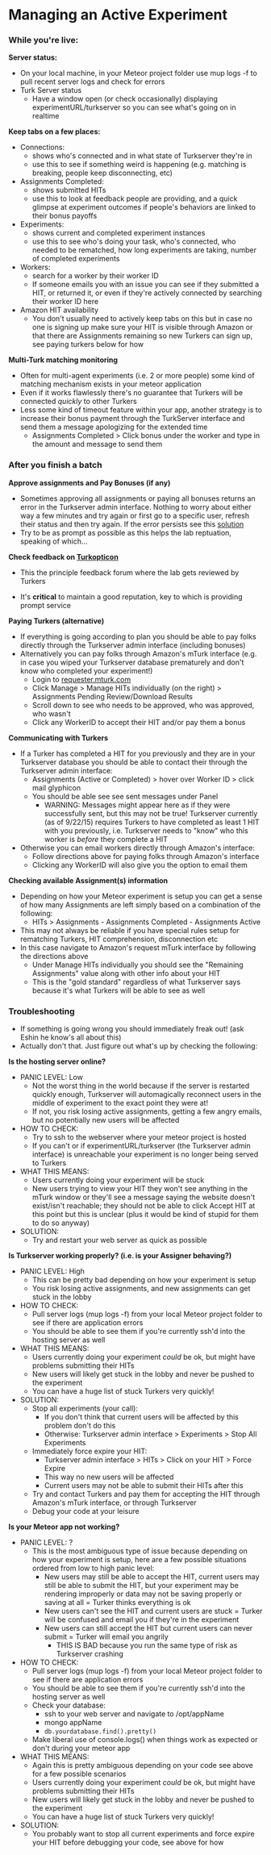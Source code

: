 # Managing an Active Experiment

### While you're live:

**Server status:**

* On your local machine, in your Meteor project folder use mup logs -f to pull recent server logs and check for errors 
* Turk Server status
    * Have a window open (or check occasionally) displaying experimentURL/turkserver so you can see what's going on in realtime

**Keep tabs on a few places:**  

+ Connections:
    + shows who's connected and in what state of Turkserver they're in
    + use this to see if something weird is happening (e.g. matching is breaking, people keep disconnecting, etc) 
+ Assignments Completed:
    + shows submitted HITs
    + use this to look at feedback people are providing, and a quick glimpse at experiment outcomes if people's behaviors are linked to their bonus payoffs
+ Experiments:
    + shows current and completed experiment instances
    + use this to see who's doing your task, who's connected, who needed to be rematched, how long experiments are taking, number of completed experiments
+ Workers:
    + search for a worker by their worker ID
    + If someone emails you with an issue you can see if they submitted a HIT, or returned it, or even if they're actively connected by searching their worker ID here 
+ Amazon HIT availability
    + You don't usually need to actively keep tabs on this but in case no one is signing up make sure your HIT is visible through Amazon or that there are Assignments remaining so new Turkers can sign up, see paying turkers below for how

**Multi-Turk matching monitoring**

- Often for multi-agent experiments (i.e. 2 or more people) some kind of matching mechanism exists in your meteor application
- Even if it works flawlessly there's no guarantee that Turkers will be connected *quickly* to other Turkers
- Less some kind of timeout feature within your app, another strategy is to increase their bonus payment through the TurkServer interface and send them a message apologizing for the extended time
    - Assignments Completed > Click bonus under the worker and type in the amount and message to send them

### After you finish a batch

**Approve assignments and Pay Bonuses (if any)**

- Sometimes approving all assignments or paying all bonuses returns an error in the Turkserver admin interface. Nothing to worry about either way a few minutes and try again or first go to a specific user, refresh their status and then try again. If the error persists see this [solution](https://github.com/TurkServer/turkserver-meteor/issues/56)
- Try to be as prompt as possible as this helps the lab reptuation, speaking of which...

**Check feedback on [Turkopticon](https://turkopticon.ucsd.edu/)**

- This the principle feedback forum where the lab gets reviewed by Turkers

- It's **critical** to maintain a good reputation, key to which is providing prompt service 


**Paying Turkers (alternative)**

- If everything is going according to plan you should be able to pay folks directly through the Turkserver admin interface (including bonuses)
- Alternatively you can pay folks through Amazon's mTurk interface (e.g. in case you wiped your Turkserver database prematurely and don't know who completed your experiment!)
    - Login to [requester.mturk.com](http://requester.mturk.com/)
    - Click Manage > Manage HITs individually (on the right) > Assignments Pending Review/Download Results
    - Scroll down to see who needs to be approved, who was approved, who wasn't
    - Click any WorkerID to accept their HIT and/or pay them a bonus  

**Communicating with Turkers**

- If a Turker has completed a HIT for you previously and they are in your Turkserver database you should be able to contact their through the Turkserver admin interface:
    - Assignments (Active or Completed) > hover over Worker ID > click mail glyphicon
    - You should be able see see sent messages under Panel
        - WARNING: Messages might appear here as if they were successfully sent, but this may not be true! Turkserver currently (as of 9/22/15) requires Turkers to have completed as least 1 HIT with you previously, i.e. Turkserver needs to "know" who this worker is *before* they complete a HIT
- Otherwise you can email workers directly through Amazon's interface:
    - Follow directions above for paying folks through Amazon's interface
    - Clicking any WorkerID will also give you the option to email them  

**Checking available Assignment(s) information**

- Depending on how your Meteor experiment is setup you can get a sense of how many Assignments are left simply based on a combination of the following:
    - HITs > Assignments - Assignments Completed - Assignments Active
- This may not always be reliable if you have special rules setup for rematching Turkers, HIT comprehension, disconnection etc
- In this case navigate to Amazon's request mTurk interface by following the directions above 
    - Under Manage HITs individually you should see the "Remaining Assignments" value along with other info about your HIT
    - This is the "gold standard" regardless of what Turkserver says because it's what Turkers will be able to see as well 

### Troubleshooting

- If something is going wrong you should immediately freak out! (ask Eshin he know's all about this)
- Actually don't that. Just figure out what's up by checking the following:

**Is the hosting server online?**  

+ PANIC LEVEL: Low 
    + Not the worst thing in the world because if the server is restarted quickly enough, Turkserver will automagically reconnect users in the middle of experiment to the exact point they were at!
    + If not, you risk losing active assignments, getting a few angry emails, but no potentially new users will be affected 
+ HOW TO CHECK:
    + Try to ssh to the webserver where your meteor project is hosted
    + If you can't or if experimentURL/turkserver (the Turkserver admin interface) is unreachable your experiment is no longer being served to Turkers
+ WHAT THIS MEANS:
    + Users currently doing your experiment will be stuck 
    + New users trying to view your HIT they won't see anything in the mTurk window or they'll see a message saying the website doesn't exist/isn't reachable; they should not be able to click Accept HIT at this point but this is unclear (plus it would be kind of stupid for them to do so anyway)
+ SOLUTION:
    + Try and restart your web server as quick as possible 

**Is Turkserver working properly? (i.e. is your Assigner behaving?)**

+ PANIC LEVEL: High
    + This can be pretty bad depending on how your experiment is setup
    + You risk losing active assignments, and new assignments can get stuck in the lobby
+ HOW TO CHECK:
    + Pull server logs (mup logs -f) from your local Meteor project folder to see if there are application errors
    + You should be able to see them if you're currently ssh'd into the hosting server as well
+ WHAT THIS MEANS:
    + Users currently doing your experiment *could* be ok, but might have problems submitting their HITs
    + New users will likely get stuck in the lobby and never be pushed to the experiment
    + You can have a huge list of stuck Turkers very quickly! 
+ SOLUTION:
    + Stop all experiments (your call):
        + If you don't think that current users will be affected by this problem don't do this
        + Otherwise: Turkserver admin interface > Experiments > Stop All Experiments
    + Immediately force expire your HIT:
        + Turkserver admin interface > HITs > Click on your HIT > Force Expire
        + This way no new users will be affected
        + Current users may not be able to submit their HITs after this 
    + Try and contact Turkers and pay them for accepting the HIT through Amazon's mTurk interface, or through Turkserver
    + Debug your code at your leisure
 
**Is your Meteor app not working?**

+ PANIC LEVEL: ?
    + This is the most ambiguous type of issue because depending on how your experiment is setup, here are a few possible situations ordered from low to high panic level:
        + New users may still be able to accept the HIT, current users may still be able to submit the HIT, but your experiment may be rendering improperly or data may not be saving properly or saving at all = Turker thinks everything is ok
        + New users can't see the HIT and current users are stuck = Turker will be confused and email you if they're in the experiment 
        + New users can still accept the HIT but current users can never submit = Turker will email you angrily
            + THIS IS BAD because you run the same type of risk as Turkserver crashing
+ HOW TO CHECK:
    + Pull server logs (mup logs -f) from your local Meteor project folder to see if there are application errors
    + You should be able to see them if you're currently ssh'd into the hosting server as well
    + Check your database:
        + ssh to your web server and navigate to /opt/appName
        + mongo appName
        + `db.yourdatabase.find().pretty()`
    + Make liberal use of console.logs() when things work as expected or don't during your meteor app
+ WHAT THIS MEANS:
    + Again this is pretty ambiguous depending on your code see above for a few possible scenarios 
    + Users currently doing your experiment *could* be ok, but might have problems submitting their HITs
    + New users will likely get stuck in the lobby and never be pushed to the experiment
    + You can have a huge list of stuck Turkers very quickly! 
+ SOLUTION:
    + You probably want to stop all current experiments and force expire your HIT before debugging your code, see above for how 
